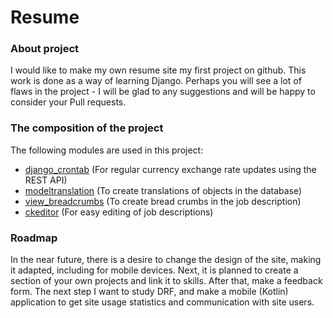 # Resume
### About project ###
I would like to make my own resume site my first project on github. This work is done as a way of learning Django. Perhaps you will see a lot of flaws in the project - I will be glad to any suggestions and will be happy to consider your Pull requests.
### The composition of the project ###
The following modules are used in this project:
+ [django_crontab](https://github.com/kraiz/django-crontab) (For regular currency exchange rate updates using the REST API)
+ [modeltranslation](https://github.com/intelligenia/modeltranslation) (To create translations of objects in the database)
+ [view_breadcrumbs](https://github.com/tj-django/django-view-breadcrumbs) (To create bread crumbs in the job description)
+ [ckeditor](https://github.com/django-ckeditor/django-ckeditor) (For easy editing of job descriptions)
### Roadmap ###
In the near future, there is a desire to change the design of the site, making it adapted, including for mobile devices. Next, it is planned to create a section of your own projects and link it to skills. After that, make a feedback form. The next step I want to study DRF, and make a mobile (Kotlin) application to get site usage statistics and communication with site users.